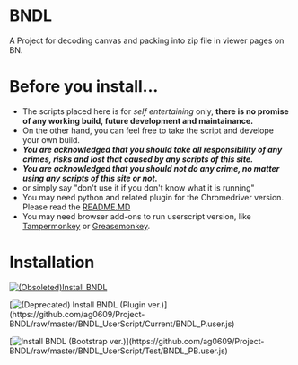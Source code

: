 # BNDL
A Project for decoding canvas and packing into zip file in viewer pages on BN.

# Before you install...

- The scripts placed here is for *self entertaining* only, **there is no promise of any working build, future development and maintainance.**
- On the other hand, you can feel free to take the script and develope your own build.
- ***You are acknowledged that you should take all responsibility of any crimes, risks and lost that caused by any scripts of this site.***
- ***You are acknowledged that you should not do any crime, no matter using any scripts of this site or not.***
- or simply say "don't use it if you don't know what it is running"
- You may need python and related plugin for the Chromedriver version. Please read the [README.MD](https://github.com/ag0609/Project-BNDL/blob/master/BNDL_PYChromedriver/README.MD)
- You may need browser add-ons to run userscript version, like [Tampermonkey](https://www.tampermonkey.net/) or [Greasemonkey](https://www.greasespot.net/).

# Installation

[![(Obsoleted)Install BNDL](https://img.shields.io/badge/Obsoleted-BNDL-red?style=plastic&logo=tampermonkey)](https://github.com/ag0609/Project-BNDL/raw/master/BNDL_UserScript/Current/BNDL.user.js)

[![(Deprecated) Install BNDL (Plugin ver.)](https://img.shields.io/badge/Deprecated-BNDL%20(Plugin%20Ver.)-yellow?style=plastic&logo=tampermonkey)](https://github.com/ag0609/Project-BNDL/raw/master/BNDL_UserScript/Current/BNDL_P.user.js)

[![Install BNDL (Bootstrap ver.)](https://img.shields.io/badge/Install-BNDL%20(Bootstrap%20Ver.)-green?style=plastic&logo=tampermonkey)](https://github.com/ag0609/Project-BNDL/raw/master/BNDL_UserScript/Test/BNDL_PB.user.js)

